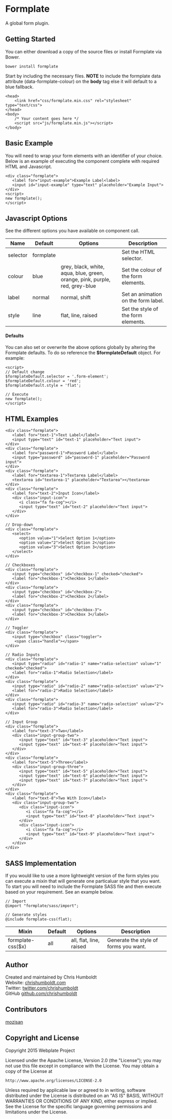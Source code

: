 # Formplate
A global form plugin.

## Getting Started
You can either download a copy of the source files or install Formplate via Bower.

```
bower install formplate
```

Start by including the necessary files. **NOTE** to include the formplate data attribute (data-formplate-colour) on the **body** tag else it will default to a blue fallback.

```
<head>
	<link href="css/formplate.min.css" rel="stylesheet" type="text/css">
</head>
<body>
    /* Your content goes here */
    <script src="js/formplate.min.js"></script>
</body>
```

## Basic Example
You will need to wrap your form elements with an identifier of your choice. Below is an example of executing the component complete with required HTML and Javascript.
```
<div class="formplate">
   <label for="input-example">Example Label<label>
   <input id="input-example" type="text" placeholder="Example Input">
</div>
<script>
new formplate();
</script>
```

## Javascript Options
See the different options you have available on component call.

| Name | Default | Options | Description |
| ---- | ---- | ---- | ---- |
| selector | formplate | | Set the HTML selector. |
| colour | blue | grey, black, white, aqua, blue, green, orange, pink, purple, red, grey-blue | Set the colour of the form elements. |
| label | normal | normal, shift | Set an animation on the form label. |
| style | line | flat, line, raised | Set the style of the form elements. |

#### Defaults
You can also set or overwrite the above options globally by altering the Formplate defaults. To do so reference the **$formplateDefault** object. For example:

```
<script>
// Default change
$formplateDefault.selector = '.form-element';
$formplateDefault.colour = 'red';
$formplateDefault.style = 'flat';

// Execute
new formplate();
</script>
```

## HTML Examples
```
<div class="formplate">
   <label for="text-1">Text Label</label>
   <input type="text" id="text-1" placeholder="Text input">
</div>
<div class="formplate">
   <label for="password-1">Password Label</label>
   <input type="password" id="password-1" placeholder="Password input">
</div>
<div class="formplate">
   <label for="textarea-1">Textarea Label</label>
   <textarea id="textarea-1" placeholder="Textarea"></textarea>
</div>
<div class="formplate">
   <label for="text-2">Input Icon</label>
   <div class="input-icon">
      <i class="fa fa-cog"></i>
      <input type="text" id="text-2" placeholder="Text input">
   </div>
</div>

// Drop-down
<div class="formplate">
   <select>
      <option value="1">Select Option 1</option>
      <option value="2">Select Option 2</option>
      <option value="3">Select Option 3</option>
   </select>
</div>

// Checkboxes
<div class="formplate">
   <input type="checkbox" id="checkbox-1" checked="checked">
   <label for="checkbox-1">Checkbox 1</label>
</div>
<div class="formplate">
   <input type="checkbox" id="checkbox-2">
   <label for="checkbox-2">Checkbox 2</label>
</div>
<div class="formplate">
   <input type="checkbox" id="checkbox-3">
   <label for="checkbox-3">Checkbox 3</label>
</div>

// Toggler
<div class="formplate">
   <input type="checkbox" class="toggler">
	<span class="handle"></span>
</div>

// Radio Inputs
<div class="formplate">
   <input type="radio" id="radio-1" name="radio-selection" value="1" checked="checked">
   <label for="radio-1">Radio Selection</label>
</div>
<div class="formplate">
   <input type="radio" id="radio-2" name="radio-selection" value="2">
   <label for="radio-2">Radio Selection</label>
</div>
<div class="formplate">
   <input type="radio" id="radio-3" name="radio-selection" value="2">
   <label for="radio-3">Radio Selection</label>
</div>

// Input Group
<div class="formplate">
   <label for="text-3">Two</label>
   <div class="input-group-two">
      <input type="text" id="text-3" placeholder="Text input">
      <input type="text" id="text-4" placeholder="Text input">
   </div>
</div>
<div class="formplate">
   <label for="text-5">Three</label>
   <div class="input-group-three">
      <input type="text" id="text-5" placeholder="Text input">
      <input type="text" id="text-6" placeholder="Text input">
      <input type="text" id="text-7" placeholder="Text input">
   </div>
</div>
<div class="formplate">
   <label for="text-8">Two With Icon</label>
   <div class="input-group-two">
      <div class="input-icon">
         <i class="fa fa-cog"></i>
         <input type="text" id="text-8" placeholder="Text input">
      </div>
      <div class="input-icon">
         <i class="fa fa-cog"></i>
         <input type="text" id="text-9" placeholder="Text input">
      </div>
   </div>
</div>
```

## SASS Implementation
If you would like to use a more lightweight version of the form styles you can execute a mixin that will generate one particaluar style that you want. To start you will need to include the Formplate SASS file and then execute based on your requirement. See an example below.

```
// Import
@import "formplate/sass/import";

// Generate styles
@include formplate-css(flat);
```

| Mixin | Default | Options | Description |
| ---- | ---- | ---- | ---- |
| formplate-css($x) | all | all, flat, line, raised | Generate the style of forms you want. |

## Author
Created and maintained by Chris Humboldt<br>
Website: <a href="http://chrishumboldt.com/">chrishumboldt.com</a><br>
Twitter: <a href="https://twitter.com/chrishumboldt">twitter.com/chrishumboldt</a><br>
GitHub <a href="https://github.com/chrishumboldt">github.com/chrishumboldt</a><br>

## Contributors
[mozisan](https://github.com/mozisan)

## Copyright and License
Copyright 2015 Webplate Project

Licensed under the Apache License, Version 2.0 (the "License");
you may not use this file except in compliance with the License.
You may obtain a copy of the License at

    http://www.apache.org/licenses/LICENSE-2.0

Unless required by applicable law or agreed to in writing, software
distributed under the License is distributed on an "AS IS" BASIS,
WITHOUT WARRANTIES OR CONDITIONS OF ANY KIND, either express or implied.
See the License for the specific language governing permissions and
limitations under the License.
